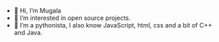 - 👋 Hi, I’m Mugala
- 👀 I’m interested in open source projects.
- 🌱 I’m a pythonista, I also know JavaScript, html, css and a bit of C++ and Java.
